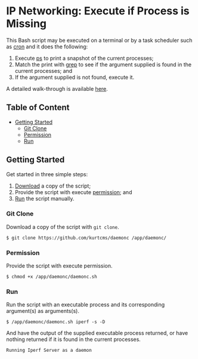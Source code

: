 # IP Networking: Execute if Process is Missing

This Bash script may be executed on a terminal or by a task scheduler such as [cron](https://linux.die.net/man/8/cron) and it does the following:

1. Execute [ps](https://linux.die.net/man/1/ps) to print a snapshot of the current processes;
2. Match the print with [grep](https://linux.die.net/man/1/grep) to see if the argument supplied is found in the current processes; and
3. If the argument supplied is not found, execute it.

A detailed walk-through is available [here](https://kurtcms.org/networking-execute-if-process-is-missing/).

## Table of Content

- [Getting Started](#getting-started)
  - [Git Clone](#git-clone)
  - [Permission](#permission)
  - [Run](#run)

## Getting Started

Get started in three simple steps:

1. [Download](#git-clone) a copy of the script;
2. Provide the script with execute [permission](#permission); and
3. [Run](#run) the script manually.

### Git Clone

Download a copy of the script with `git clone`.

```shell
$ git clone https://github.com/kurtcms/daemonc /app/daemonc/
```

### Permission

Provide the script with execute permission.

```shell
$ chmod +x /app/daemonc/daemonc.sh
```

### Run

Run the script with an executable process and its corresponding argument(s) as arguments(s).

```shell
$ /app/daemonc/daemonc.sh iperf -s -D
```

And have the output of the supplied executable process returned, or have nothing returned if it is found in the current processes.

```
Running Iperf Server as a daemon
```